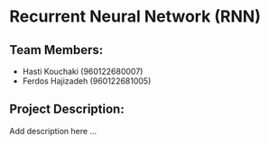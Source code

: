 # Recurrent Neural Network (RNN)

## Team Members:
- Hasti Kouchaki (960122680007)
- Ferdos Hajizadeh (960122681005)

## Project Description:
Add description here ...
